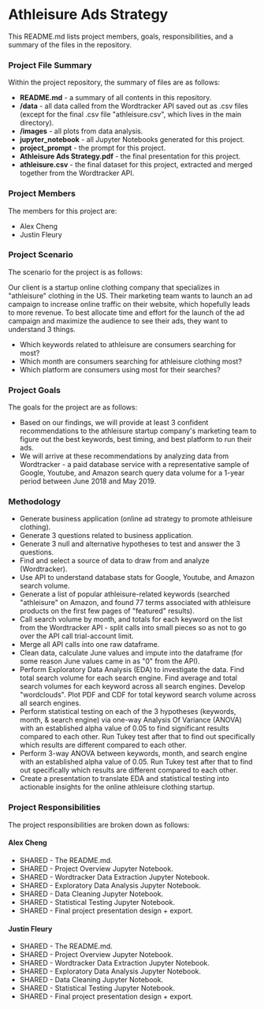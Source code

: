 # Athleisure Ads Strategy
This README.md lists project members, goals, responsibilities, and a summary of the files in the repository.

### Project File Summary
Within the project repository, the summary of files are as follows:
   - <b>README.md</b> - a summary of all contents in this repository.
   - <b>/data</b> - all data called from the Wordtracker API saved out as .csv files (except for the final .csv file "athleisure.csv", which lives  in the main directory).
   - <b>/images</b> - all plots from data analysis.
   - <b>jupyter_notebook</b> - all Jupyter Notebooks generated for this project.
   - <b>project_prompt</b> - the prompt for this project.
   - <b>Athleisure Ads Strategy.pdf</b> - the final presentation for this project.
   - <b>athleisure.csv</b> - the final dataset for this project, extracted and merged together from the Wordtracker API.

### Project Members
The members for this project are:

   - Alex Cheng
   - Justin Fleury

### Project Scenario
The scenario for the project is as follows:

Our client is a startup online clothing company that specializes in "athleisure" clothing in the US. Their marketing team wants to launch an ad campaign to increase online traffic on their website, which hopefully leads to more revenue. To best allocate time and effort for the launch of the ad campaign and maximize the audience to see their ads, they want to understand 3 things. 

   - Which keywords related to athleisure are consumers searching for most?
   - Which month are consumers searching for athleisure clothing most?
   - Which platform are consumers using most for their searches?

### Project Goals
The goals for the project are as follows:

   -  Based on our findings, we will provide at least 3 confident recommendations to the athleisure startup company's marketing team to figure out the best keywords, best timing, and best platform to run their ads.
   -  We will arrive at these recommendations by analyzing data from Wordtracker - a paid database service with a representative sample of Google, Youtube, and Amazon search query data volume for a 1-year period between June 2018 and May 2019.

### Methodology 
   -  Generate business application (online ad strategy to promote athleisure clothing).
   -  Generate 3 questions related to business application.
   -  Generate 3 null and alternative hypotheses to test and answer the 3 questions.
   -  Find and select a source of data to draw from and analyze (Wordtracker).
   -  Use API to understand database stats for Google, Youtube, and Amazon search volume.
   -  Generate a list of popular athleisure-related keywords (searched "athleisure" on Amazon, and found 77 terms associated with athleisure products on the first few pages of "featured" results).
   -  Call search volume by month, and totals for each keyword on the list from the Wordtracker API - split calls into small pieces so as not to go over the API call trial-account limit.
   -  Merge all API calls into one raw dataframe.
   -  Clean data, calculate June values and impute into the dataframe (for some reason June values came in as "0" from the API).
   -  Perform Exploratory Data Analysis (EDA) to investigate the data. Find total search volume for each search engine. Find average and total search volumes for each keyword across all search engines. Develop "wordclouds". Plot PDF and CDF for total keyword search volume across all search engines.
   -  Perform statistical testing on each of the 3 hypotheses (keywords, month, & search engine) via one-way Analysis Of Variance (ANOVA) with an established alpha value of 0.05 to find significant results compared to each other. Run Tukey test after that to find out specifically which results are different compared to each other.
   -  Perform 3-way ANOVA between keywords, month, and search engine with an established alpha value of 0.05. Run Tukey test after that to find out specifically which results are different compared to each other.
   -  Create a presentation to translate EDA and statistical testing into actionable insights for the online athleisure clothing startup. 

### Project Responsibilities
The project responsibilities are broken down as follows:

#### Alex Cheng
   -  SHARED - The README.md.
   -  SHARED - Project Overview Jupyter Notebook.
   -  SHARED - Wordtracker Data Extraction Jupyter Notebook.
   -  SHARED - Exploratory Data Analysis Jupyter Notebook.
   -  SHARED - Data Cleaning Jupyter Notebook.
   -  SHARED - Statistical Testing Jupyter Notebook.
   -  SHARED - Final project presentation design + export.

#### Justin Fleury
   -  SHARED - The README.md.
   -  SHARED - Project Overview Jupyter Notebook.
   -  SHARED - Wordtracker Data Extraction Jupyter Notebook.
   -  SHARED - Exploratory Data Analysis Jupyter Notebook.
   -  SHARED - Data Cleaning Jupyter Notebook.
   -  SHARED - Statistical Testing Jupyter Notebook.
   -  SHARED - Final project presentation design + export.
